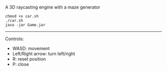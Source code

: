 A 3D raycasting engine with a maze generator
```
chmod +x car.sh
./car.sh
java -jar Game.jar
```
---
Controls:
- WASD: movement
- Left/Right arrow: turn left/right
- R: reset position
- P: close